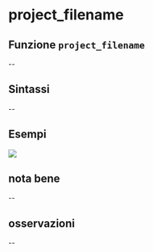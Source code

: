 # project\_filename

## Funzione `project_filename`

--

## Sintassi

--

## Esempi

![](https://github.com/pigreco/HfcQGIS/tree/852bbb62a0d5b7739914d4de0ea5b1ebbb5d81d1/img/variabili/project_filename/project_filename1.png)

## nota bene

--

## osservazioni

--

